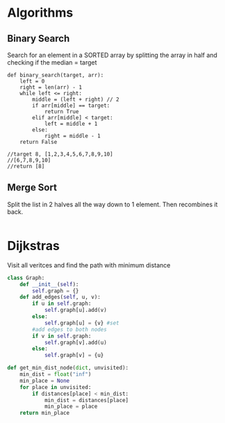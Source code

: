 # Algorithms

## Binary Search

Search for an element in a SORTED array by splitting the array in half and checking if the median = target

```
def binary_search(target, arr):
    left = 0
    right = len(arr) - 1
    while left <= right:
        middle = (left + right) // 2
        if arr[middle] == target:
            return True
        elif arr[middle] < target:
            left = middle + 1
        else:
            right = middle - 1
    return False

//target 8, [1,2,3,4,5,6,7,8,9,10]
//[6,7,8,9,10]
//return [8]
```

## Merge Sort

Split the list in 2 halves all the way down to 1 element. Then recombines it back.

```

```

# Dijkstras

Visit all veritces and find the path with minimum distance

```py
class Graph:
	def __init__(self):
		self.graph = {}
	def add_edges(self, u, v):
		if u in self.graph:
			self.graph[u].add(v)
		else:
			self.graph[u] = {v} #set
		#add edges to both nodes
		if v in self.graph:
			self.graph[v].add(u)
		else:
			self.graph[v] = {u}

def get_min_dist_node(dict, unvisited):
	min_dist = float("inf")
    min_place = None
    for place in unvisited:
        if distances[place] < min_dist:
            min_dist = distances[place]
            min_place = place
    return min_place

```
